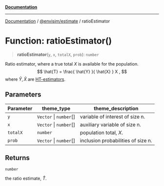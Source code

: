 [**Documentation**](../../../README.md)

---

[Documentation](../../../README.md) / [@envisim/estimate](../README.md) / ratioEstimator

# Function: ratioEstimator()

> **ratioEstimator**(`y`, `x`, `totalX`, `prob`): `number`

Ratio estimator, where a true total $X$ is available for the population.
$$ \hat{T} = \frac{ \hat{Y} }{ \hat{X} } X , $$
where $\hat{Y}, \hat{X}$ are [HT-estimators](horvitzThompson.md).

## Parameters

| Parameter | theme_type             | theme_description                  |
| --------- | ---------------------- | ---------------------------------- |
| `y`       | `Vector` \| `number`[] | variable of interest of size n.    |
| `x`       | `Vector` \| `number`[] | auxiliary variable of size n.      |
| `totalX`  | `number`               | population total, $X$.             |
| `prob`    | `Vector` \| `number`[] | inclusion probabilities of size n. |

## Returns

`number`

the ratio estimate, $\hat{T}$.

